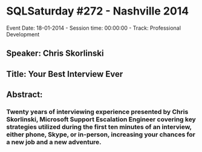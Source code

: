 # SQLSaturday #272 - Nashville 2014
Event Date: 18-01-2014 - Session time: 00:00:00 - Track: Professional Development
## Speaker: Chris Skorlinski
## Title: Your Best Interview Ever
## Abstract:
### Twenty years of interviewing experience presented by Chris Skorlinski,  Microsoft Support Escalation Engineer covering key strategies utilized during the first ten minutes of an interview, either phone, Skype, or in-person, increasing your chances for a new job and a new adventure.
